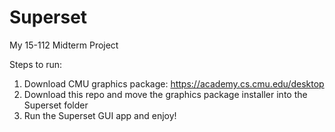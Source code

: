 # Superset
My 15-112 Midterm Project

Steps to run:
1. Download CMU graphics package: https://academy.cs.cmu.edu/desktop
2. Download this repo and move the graphics package installer into the Superset folder
3. Run the Superset GUI app and enjoy!
